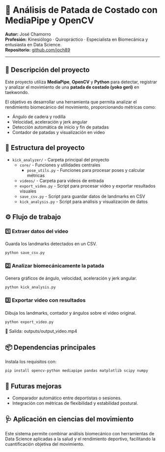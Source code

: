 # 🥋 Análisis de Patada de Costado con MediaPipe y OpenCV

**Autor:** José Chamorro  
**Profesión:** Kinesiólogo · Quiropráctico · Especialista en Biomecánica y entusiasta en Data Science.  
**Repositorio:** [github.com/joch89](https://github.com/joch89)

---

## 🎯 Descripción del proyecto

Este proyecto utiliza **MediaPipe**, **OpenCV** y **Python** para detectar, registrar y analizar el movimiento de una **patada de costado (yoko geri)** en taekwondo.

El objetivo es desarrollar una herramienta que permita analizar el rendimiento biomecánico del movimiento, proporcionando métricas como:

- Ángulo de cadera y rodilla  
- Velocidad, aceleración y jerk angular  
- Detección automática de inicio y fin de patadas  
- Contador de patadas y visualización en video  


## 🧩 Estructura del proyecto

- `kick_analyzer/` - Carpeta principal del proyecto  
  - `core/` - Funciones y utilidades centrales  
    - `pose_utils.py` - Funciones para procesar poses y calcular métricas  
  - `videos/` - Carpeta para videos de entrada 
  - `export_video.py` - Script para procesar video y exportar resultados visuales  
  - `save_csv.py` - Script para guardar datos de landmarks en CSV  
  - `kick_analysis.py` - Script para análisis y visualización de datos


## ⚙️ Flujo de trabajo

### 1️⃣ Extraer datos del video
Guarda los landmarks detectados en un CSV.

```bash
python save_csv.py
```

### 2️⃣ Analizar biomecánicamente la patada
Genera gráficos de ángulo, velocidad, aceleración y jerk angular.

```bash
python kick_analysis.py
```

### 3️⃣ Exportar video con resultados

Dibuja los landmarks, contador y ángulos sobre el video original.
```bash
python export_video.py
```

🎥 Salida: outputs/output_video.mp4



## 📦 Dependencias principales

Instala los requisitos con:
```bash
pip install opencv-python mediapipe pandas matplotlib scipy numpy
```


## 🧠 Futuras mejoras
- Comparador automático entre deportistas o sesiones.
- Integración con métricas de flexibilidad y estabilidad postural.



## 🩺 Aplicación en ciencias del movimiento

Este sistema permite combinar análisis biomecánico con herramientas de Data Science aplicadas a la salud y el rendimiento deportivo, facilitando la cuantificación objetiva del movimiento.



